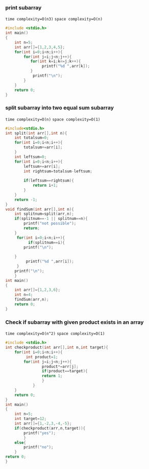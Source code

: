 ### print subarray
``time complexity=O(n3)``
``space complexity=O(n)``
```c
#include <stdio.h>
int main()
{
    int n=5;
    int arr[]={1,2,3,4,5};
    for(int i=0;i<n;i++){
        for(int j=i;j<n;j++){
           for(int k=i;k<=j;k++){
                printf("%d ",arr[k]);
           }
            printf("\n");
        }
    }
    return 0;
}
```
### split subarray into two equal sum subarray
``time complexity=O(n)``
``space complexity=O(1)``
```c
#include<stdio.h>
int split(int arr[],int n){
    int totalsum=0;
    for(int i=0;i<n;i++){
        totalsum+=arr[i];
    }
    int leftsum=0;
    for(int i=0;i<n;i++){
        leftsum+=arr[i];
        int rightsum=totalsum-leftsum;
       
        if(leftsum==rightsum){
            return i+1;
        }
    }
    return -1;
}
void findSum(int arr[],int n){
    int splitnum=split(arr,n);
    if(splitnum==-1 || splitnum==n){
        printf("not possible");
        return;
    }
     for(int i=0;i<n;i++){
          if(splitnum==i){
        printf("\n");
       
    }
         printf("%d ",arr[i]);
     }
    printf("\n");
    }
int main()
{
    int arr[]={1,2,3,6};
    int n=4;
    findSum(arr,n);
    return 0;
}
```
### Check if subarray with given product exists in an array
``time complexity=O(n^2)``
``space complexity=O(1)``
```c
#include <stdio.h>
int checkproduct(int arr[],int n,int target){
    for(int i=0;i<n;i++){
         int product=1;
        for(int j=i;j<n;j++){
                product*=arr[j];
                if(product==target){
                return 1;
                }
            }
    }
    return 0;
}
int main()
{
    int n=5;
    int target=12;
    int arr[]={1,-2,3,-4,-5};
    if(checkproduct(arr,n,target)){
        printf("yes");
        }
    else{
        printf("no");
    }
return 0;
}
```

